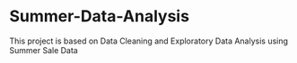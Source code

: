# Summer-Data-Analysis
This project is based on Data Cleaning and Exploratory Data Analysis using Summer Sale  Data
